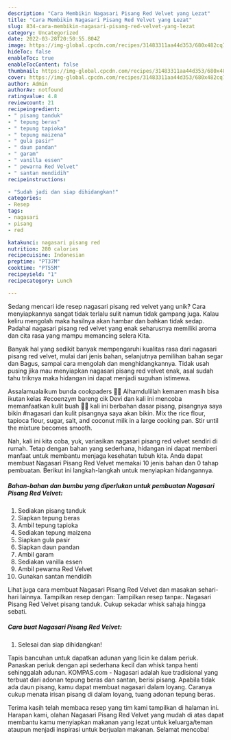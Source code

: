 ```yaml
---
description: "Cara Membikin Nagasari Pisang Red Velvet yang Lezat"
title: "Cara Membikin Nagasari Pisang Red Velvet yang Lezat"
slug: 834-cara-membikin-nagasari-pisang-red-velvet-yang-lezat
category: Uncategorized
date: 2022-03-28T20:50:55.804Z
image: https://img-global.cpcdn.com/recipes/31483311aa44d353/680x482cq70/nagasari-pisang-red-velvet-foto-resep-utama.jpg
hideToc: false
enableToc: true
enableTocContent: false
thumbnail: https://img-global.cpcdn.com/recipes/31483311aa44d353/680x482cq70/nagasari-pisang-red-velvet-foto-resep-utama.jpg
cover: https://img-global.cpcdn.com/recipes/31483311aa44d353/680x482cq70/nagasari-pisang-red-velvet-foto-resep-utama.jpg
author: Admin
authorAv: notfound
ratingvalue: 4.8
reviewcount: 21
recipeingredient:
- " pisang tanduk"
- " tepung beras"
- " tepung tapioka"
- " tepung maizena"
- " gula pasir"
- " daun pandan"
- " garam"
- " vanilla essen"
- " pewarna Red Velvet"
- " santan mendidih"
recipeinstructions:

- "Sudah jadi dan siap dihidangkan!"
categories:
- Resep
tags:
- nagasari
- pisang
- red

katakunci: nagasari pisang red 
nutrition: 280 calories
recipecuisine: Indonesian
preptime: "PT37M"
cooktime: "PT55M"
recipeyield: "1"
recipecategory: Lunch

---
```





Sedang mencari ide resep nagasari pisang red velvet yang unik? Cara menyiapkannya sangat tidak terlalu sulit namun tidak gampang juga. Kalau keliru mengolah maka hasilnya akan hambar dan bahkan tidak sedap. Padahal nagasari pisang red velvet yang enak seharusnya memiliki aroma dan cita rasa yang mampu memancing selera Kita.





Banyak hal yang sedikit banyak mempengaruhi kualitas rasa dari nagasari pisang red velvet, mulai dari jenis bahan, selanjutnya pemilihan bahan segar dan Bagus, sampai cara mengolah dan menghidangkannya. Tidak usah pusing jika mau menyiapkan nagasari pisang red velvet enak,      asal sudah tahu triknya maka hidangan ini dapat menjadi suguhan istimewa.














Assalamualaikum bunda cookpaders 👏🤗 Alhamdulillah kemaren masih bisa ikutan kelas #ecoenzym bareng cik Devi dan kali ini mencoba memanfaatkan kulit buah 🤩🤗 kali ini berbahan dasar pisang, pisangnya saya bikin #nagasari dan kulit pisangnya saya akan bikin. Mix the rice flour, tapioca flour, sugar, salt, and coconut milk in a large cooking pan. Stir until the mixture becomes smooth.






Nah, kali ini kita coba, yuk, variasikan nagasari pisang red velvet sendiri di rumah. Tetap dengan bahan yang sederhana, hidangan ini dapat memberi manfaat untuk membantu menjaga kesehatan tubuh kita. Anda dapat membuat Nagasari Pisang Red Velvet memakai 10 jenis bahan dan 0 tahap pembuatan. Berikut ini langkah-langkah untuk menyiapkan hidangannya.

<!--inarticleads1-->

##### Bahan-bahan dan bumbu yang diperlukan untuk pembuatan Nagasari Pisang Red Velvet:

1. Sediakan  pisang tanduk
1. Siapkan  tepung beras
1. Ambil  tepung tapioka
1. Sediakan  tepung maizena
1. Siapkan  gula pasir
1. Siapkan  daun pandan
1. Ambil  garam
1. Sediakan  vanilla essen
1. Ambil  pewarna Red Velvet
1. Gunakan  santan mendidih


Lihat juga cara membuat Nagasari Pisang Red Velvet dan masakan sehari-hari lainnya. Tampilkan resep dengan: Tampilkan resep tanpa:. Nagasari Pisang Red Velvet pisang tanduk. Cukup sekadar whisk sahaja hingga sebati. 

<!--inarticleads2-->

##### Cara buat Nagasari Pisang Red Velvet:


1. Selesai dan siap dihidangkan!

Tapis bancuhan untuk dapatkan adunan yang licin ke dalam periuk. Panaskan periuk dengan api sederhana kecil dan whisk tanpa henti sehinggalah adunan. KOMPAS.com - Nagasari adalah kue tradisional yang terbuat dari adonan tepung beras dan santan, berisi pisang. Apabila tidak ada daun pisang, kamu dapat membuat nagasari dalam loyang. Caranya cukup menata irisan pisang di dalam loyang, tuang adonan tepung beras. 

Terima kasih telah membaca resep yang tim kami tampilkan di halaman ini. Harapan kami, olahan Nagasari Pisang Red Velvet yang mudah di atas dapat membantu kamu menyiapkan makanan yang lezat untuk keluarga/teman ataupun menjadi inspirasi untuk berjualan makanan. Selamat mencoba!
